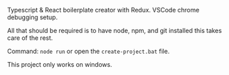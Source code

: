 Typescript & React boilerplate creator with Redux. VSCode chrome debugging setup.

All that should be required is to have node, npm, and git installed this takes care of the rest.

Command: `node run` or open the `create-project.bat` file.

This project only works on windows.
